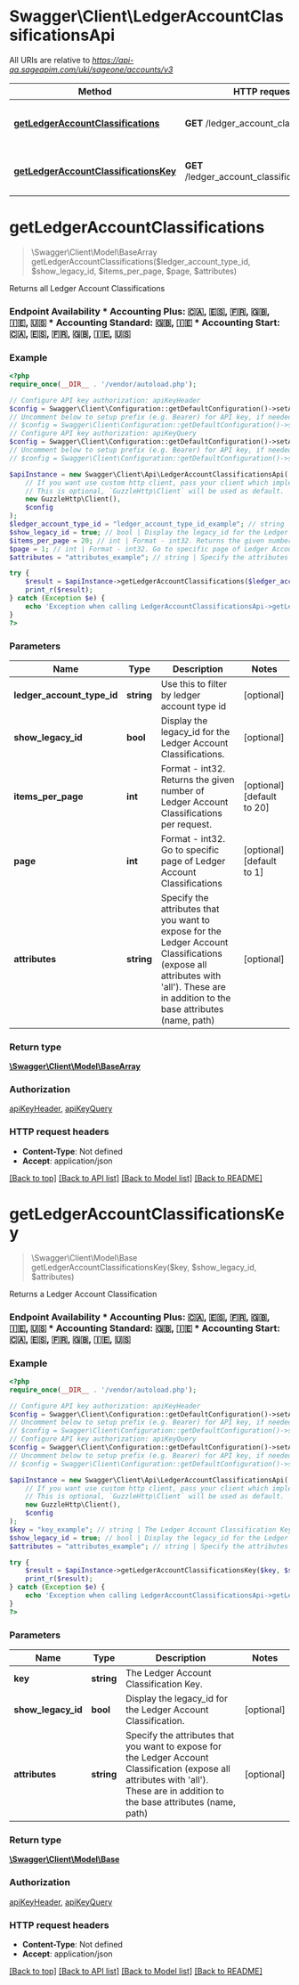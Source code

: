 # Swagger\Client\LedgerAccountClassificationsApi

All URIs are relative to *https://api-qa.sageapim.com/uki/sageone/accounts/v3*

Method | HTTP request | Description
------------- | ------------- | -------------
[**getLedgerAccountClassifications**](LedgerAccountClassificationsApi.md#getLedgerAccountClassifications) | **GET** /ledger_account_classifications | Returns all Ledger Account Classifications
[**getLedgerAccountClassificationsKey**](LedgerAccountClassificationsApi.md#getLedgerAccountClassificationsKey) | **GET** /ledger_account_classifications/{key} | Returns a Ledger Account Classification


# **getLedgerAccountClassifications**
> \Swagger\Client\Model\BaseArray getLedgerAccountClassifications($ledger_account_type_id, $show_legacy_id, $items_per_page, $page, $attributes)

Returns all Ledger Account Classifications

### Endpoint Availability  * Accounting Plus: 🇨🇦, 🇪🇸, 🇫🇷, 🇬🇧, 🇮🇪, 🇺🇸 * Accounting Standard: 🇬🇧, 🇮🇪 * Accounting Start: 🇨🇦, 🇪🇸, 🇫🇷, 🇬🇧, 🇮🇪, 🇺🇸

### Example
```php
<?php
require_once(__DIR__ . '/vendor/autoload.php');

// Configure API key authorization: apiKeyHeader
$config = Swagger\Client\Configuration::getDefaultConfiguration()->setApiKey('Ocp-Apim-Subscription-Key', 'YOUR_API_KEY');
// Uncomment below to setup prefix (e.g. Bearer) for API key, if needed
// $config = Swagger\Client\Configuration::getDefaultConfiguration()->setApiKeyPrefix('Ocp-Apim-Subscription-Key', 'Bearer');
// Configure API key authorization: apiKeyQuery
$config = Swagger\Client\Configuration::getDefaultConfiguration()->setApiKey('subscription-key', 'YOUR_API_KEY');
// Uncomment below to setup prefix (e.g. Bearer) for API key, if needed
// $config = Swagger\Client\Configuration::getDefaultConfiguration()->setApiKeyPrefix('subscription-key', 'Bearer');

$apiInstance = new Swagger\Client\Api\LedgerAccountClassificationsApi(
    // If you want use custom http client, pass your client which implements `GuzzleHttp\ClientInterface`.
    // This is optional, `GuzzleHttp\Client` will be used as default.
    new GuzzleHttp\Client(),
    $config
);
$ledger_account_type_id = "ledger_account_type_id_example"; // string | Use this to filter by ledger account type id
$show_legacy_id = true; // bool | Display the legacy_id for the Ledger Account Classifications.
$items_per_page = 20; // int | Format - int32. Returns the given number of Ledger Account Classifications per request.
$page = 1; // int | Format - int32. Go to specific page of Ledger Account Classifications
$attributes = "attributes_example"; // string | Specify the attributes that you want to expose for the Ledger Account Classifications (expose all attributes with 'all'). These are in addition to the base attributes (name, path)

try {
    $result = $apiInstance->getLedgerAccountClassifications($ledger_account_type_id, $show_legacy_id, $items_per_page, $page, $attributes);
    print_r($result);
} catch (Exception $e) {
    echo 'Exception when calling LedgerAccountClassificationsApi->getLedgerAccountClassifications: ', $e->getMessage(), PHP_EOL;
}
?>
```

### Parameters

Name | Type | Description  | Notes
------------- | ------------- | ------------- | -------------
 **ledger_account_type_id** | **string**| Use this to filter by ledger account type id | [optional]
 **show_legacy_id** | **bool**| Display the legacy_id for the Ledger Account Classifications. | [optional]
 **items_per_page** | **int**| Format - int32. Returns the given number of Ledger Account Classifications per request. | [optional] [default to 20]
 **page** | **int**| Format - int32. Go to specific page of Ledger Account Classifications | [optional] [default to 1]
 **attributes** | **string**| Specify the attributes that you want to expose for the Ledger Account Classifications (expose all attributes with &#39;all&#39;). These are in addition to the base attributes (name, path) | [optional]

### Return type

[**\Swagger\Client\Model\BaseArray**](../Model/BaseArray.md)

### Authorization

[apiKeyHeader](../../README.md#apiKeyHeader), [apiKeyQuery](../../README.md#apiKeyQuery)

### HTTP request headers

 - **Content-Type**: Not defined
 - **Accept**: application/json

[[Back to top]](#) [[Back to API list]](../../README.md#documentation-for-api-endpoints) [[Back to Model list]](../../README.md#documentation-for-models) [[Back to README]](../../README.md)

# **getLedgerAccountClassificationsKey**
> \Swagger\Client\Model\Base getLedgerAccountClassificationsKey($key, $show_legacy_id, $attributes)

Returns a Ledger Account Classification

### Endpoint Availability  * Accounting Plus: 🇨🇦, 🇪🇸, 🇫🇷, 🇬🇧, 🇮🇪, 🇺🇸 * Accounting Standard: 🇬🇧, 🇮🇪 * Accounting Start: 🇨🇦, 🇪🇸, 🇫🇷, 🇬🇧, 🇮🇪, 🇺🇸

### Example
```php
<?php
require_once(__DIR__ . '/vendor/autoload.php');

// Configure API key authorization: apiKeyHeader
$config = Swagger\Client\Configuration::getDefaultConfiguration()->setApiKey('Ocp-Apim-Subscription-Key', 'YOUR_API_KEY');
// Uncomment below to setup prefix (e.g. Bearer) for API key, if needed
// $config = Swagger\Client\Configuration::getDefaultConfiguration()->setApiKeyPrefix('Ocp-Apim-Subscription-Key', 'Bearer');
// Configure API key authorization: apiKeyQuery
$config = Swagger\Client\Configuration::getDefaultConfiguration()->setApiKey('subscription-key', 'YOUR_API_KEY');
// Uncomment below to setup prefix (e.g. Bearer) for API key, if needed
// $config = Swagger\Client\Configuration::getDefaultConfiguration()->setApiKeyPrefix('subscription-key', 'Bearer');

$apiInstance = new Swagger\Client\Api\LedgerAccountClassificationsApi(
    // If you want use custom http client, pass your client which implements `GuzzleHttp\ClientInterface`.
    // This is optional, `GuzzleHttp\Client` will be used as default.
    new GuzzleHttp\Client(),
    $config
);
$key = "key_example"; // string | The Ledger Account Classification Key.
$show_legacy_id = true; // bool | Display the legacy_id for the Ledger Account Classification.
$attributes = "attributes_example"; // string | Specify the attributes that you want to expose for the Ledger Account Classification (expose all attributes with 'all'). These are in addition to the base attributes (name, path)

try {
    $result = $apiInstance->getLedgerAccountClassificationsKey($key, $show_legacy_id, $attributes);
    print_r($result);
} catch (Exception $e) {
    echo 'Exception when calling LedgerAccountClassificationsApi->getLedgerAccountClassificationsKey: ', $e->getMessage(), PHP_EOL;
}
?>
```

### Parameters

Name | Type | Description  | Notes
------------- | ------------- | ------------- | -------------
 **key** | **string**| The Ledger Account Classification Key. |
 **show_legacy_id** | **bool**| Display the legacy_id for the Ledger Account Classification. | [optional]
 **attributes** | **string**| Specify the attributes that you want to expose for the Ledger Account Classification (expose all attributes with &#39;all&#39;). These are in addition to the base attributes (name, path) | [optional]

### Return type

[**\Swagger\Client\Model\Base**](../Model/Base.md)

### Authorization

[apiKeyHeader](../../README.md#apiKeyHeader), [apiKeyQuery](../../README.md#apiKeyQuery)

### HTTP request headers

 - **Content-Type**: Not defined
 - **Accept**: application/json

[[Back to top]](#) [[Back to API list]](../../README.md#documentation-for-api-endpoints) [[Back to Model list]](../../README.md#documentation-for-models) [[Back to README]](../../README.md)

